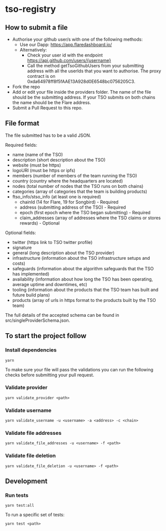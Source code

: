 # tso-registry

## How to submit a file

- Authorise your github user/s with one of the following methods:
    - Use our Dapp: https://app.flaredashboard.io/
    - Alternatively:
        - Check your user id with the endpoint https://api.github.com/users/{username}
        - Call the method getTsoGithubUsers from your submitting address with all the userIds that you want to authorise. The proxy contract is on 0xda64978ff8f5fAAE13A928d0E6548bc0756205C3.
- Fork the repo
- Add or edit your file inside the providers folder. The name of the file should be the submitting address. If your TSO submits on both chains the name should be the Flare address.
- Submit a Pull Request to this repo.

## File format

The file submitted has to be a valid JSON.

Required fields:

- name (name of the TSO)
- description (short description about the TSO)
- website (must be https)
- logoURI (must be https or ipfs)
- members (number of members of the team running the TSO)
- country (country where the headquarters are located)
- nodes (total number of nodes that the TSO runs on both chains)
- categories (array of categories that the team is building products)
- ftso_info/stso_info (at least one is required)
    - chainId (14 for Flare, 19 for Songbird) - Required
    - address (submitting address of the TSO) - Required
    - epoch (first epoch where the TSO began submitting) - Required
    - claim_addresses (array of addresses where the TSO claims or stores rewards) - Optional

Optional fields:

- twitter (https link to TSO twitter profile)
- signature
- general (long description about the TSO provider)
- infrastructure (information about the TSO infrastructure setups and costs)
- safeguards (information about the algorithm safeguards that the TSO has implemented)
- availability (information about how long the TSO has been operating, average uptime and downtimes, etc)
- tooling (information about the products that the TSO team has built and future build plans)
- products (array of urls in https format to the products built by the TSO team)

The full details of the accepted schema can be found in src/singleProviderSchema.json.

## To start the project follow

### Install dependencies

```
yarn
```

To make sure your file will pass the validations you can run the following checks before submitting your pull request.

### Validate provider

```
yarn validate_provider <path>
```

### Validate username

```
yarn validate_username -u <username> -a <address> -c <chain>
```

### Validate file addresses

```
yarn validate_file_addresses -u <username> -f <path>
```

### Validate file deletion

```
yarn validate_file_deletion -u <username> -f <path>
```

## Development

### Run tests

```
yarn test:all
```

To run a specific set of tests:

```
yarn test <path>
```